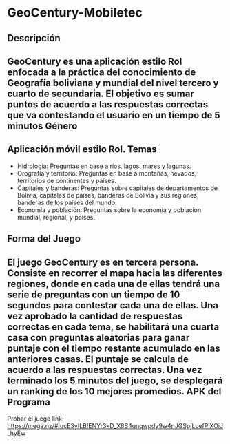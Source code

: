 # GeoCentury-Mobiletec

Descripción
-----------
GeoCentury es una aplicación  estilo Rol enfocada a la práctica del conocimiento de Geografía boliviana y mundial del nivel tercero y cuarto de secundaria. El objetivo es sumar puntos de acuerdo a las respuestas correctas que va contestando el usuario en un tiempo de 5 minutos
Género
------
Aplicación móvil estilo Rol.
Temas
-----
- Hidrología:  Preguntas en base a ríos, lagos, mares y lagunas.
- Orografía y territorio: Preguntas en base a montañas, nevados, territorios de continentes y países.
- Capitales y banderas: Preguntas sobre capitales de departamentos de Bolivia, capitales de países, banderas de Bolivia y sus regiones, banderas de los países del mundo.
- Economía y población: Preguntas sobre la economía y población mundial, regional, y países.

Forma del Juego
---------------
El juego GeoCentury es en tercera persona. Consiste en recorrer el mapa hacia las diferentes  regiones, donde en cada una de ellas tendrá una serie de preguntas con un tiempo de 10 segundos para contestar cada una de ellas. 
Una vez  aprobado la cantidad de respuestas correctas en cada tema, se habilitará una cuarta casa con preguntas aleatorias para ganar puntaje con el tiempo  restante acumulado en las anteriores casas. 
El puntaje se calcula de acuerdo a las respuestas correctas. Una vez terminado los 5 minutos del juego, se desplegará un ranking de los 10 mejores promedios.
APK del Programa
----------------
Probar el juego link: https://mega.nz/#!ucE3yILB!ENYr3kD_X8S4qnqwpdy9w4nJGSpjLcefPiXOiJ_hyEw

